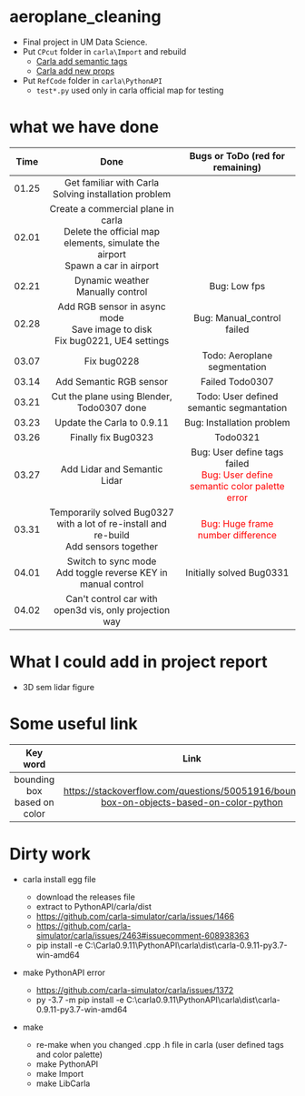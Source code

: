 # aeroplane_cleaning

* Final project in UM Data Science.
* Put `CPcut` folder in `carla\Import` and rebuild
  * [Carla add semantic tags](https://carla.readthedocs.io/en/0.9.11/tuto_D_create_semantic_tags/)
  * [Carla add new props](https://carla.readthedocs.io/en/0.9.11/tuto_A_add_props/)
* Put `RefCode` folder in `carla\PythonAPI`
  * `test*.py` used only in carla official map for testing 

# what we have done

| Time | Done | Bugs or ToDo (red for remaining) |
| :-: | :-: | :-: | 
| 01.25 | Get familiar with Carla <br> Solving installation problem | |
| 02.01 | Create a commercial plane in carla <br> Delete the official map elements,  simulate the airport <br> Spawn a car in airport |  |
| 02.21 | Dynamic weather <br> Manually control | Bug: Low fps |
| 02.28 | Add RGB sensor in async mode <br> Save image to disk <br> Fix bug0221, UE4 settings | Bug: Manual_control failed |
| 03.07 | Fix bug0228 | Todo: Aeroplane segmentation |
| 03.14 | Add Semantic RGB sensor | Failed Todo0307 |
| 03.21 | Cut the plane using Blender, Todo0307 done  | Todo: User defined semantic segmantation |
| 03.23 | Update the Carla to 0.9.11  | Bug: Installation problem |
| 03.26 | Finally fix Bug0323 | Todo0321 |
| 03.27 | Add Lidar and Semantic Lidar | Bug: User define tags failed <br> <font color=red>Bug: User define semantic color palette error</font> |
| 03.31 | Temporarily solved Bug0327 with a lot of re-install and re-build <br> Add sensors together | <font color=red>Bug: Huge frame number difference</font> |
| 04.01 | Switch to sync mode <br> Add toggle reverse KEY in manual control |  Initially solved Bug0331 |
| 04.02 | Can't control car with open3d vis, only projection way |  |


# What I could add in project report

* 3D sem lidar figure


# Some useful link

| Key word | Link |
| :-: | :-: |
| bounding box based on color | https://stackoverflow.com/questions/50051916/bounding-box-on-objects-based-on-color-python |


# Dirty work

* carla install egg file
  * download the releases file
  * extract to PythonAPI/carla/dist
  * https://github.com/carla-simulator/carla/issues/1466
  * https://github.com/carla-simulator/carla/issues/2463#issuecomment-608938363
  * pip install -e C:\Carla0.9.11\PythonAPI\carla\dist\carla-0.9.11-py3.7-win-amd64

* make PythonAPI error
  * https://github.com/carla-simulator/carla/issues/1372
  * py -3.7 -m pip install -e C:\carla0.9.11\PythonAPI\carla\dist\carla-0.9.11-py3.7-win-amd64

* make
  * re-make when you changed .cpp .h file in carla (user defined tags and color palette)
  * make PythonAPI
  * make Import
  * make LibCarla